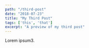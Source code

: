 ```yaml
---
path: "/third-post"
date: "2018-07-23"
title: "My Third Post"
tags: ['this', 'that']
excerpt: "A preview of my third post"
---
```

Lorem ipsum3. 
